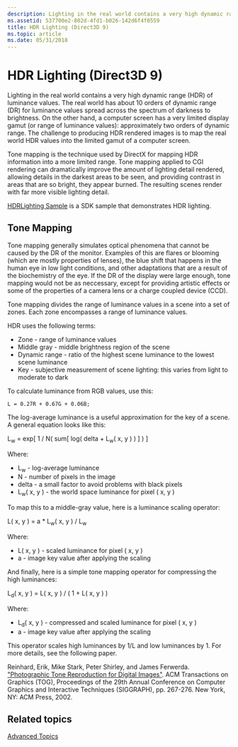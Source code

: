 ```yaml
---
description: Lighting in the real world contains a very high dynamic range (HDR) of luminance values.
ms.assetid: 537700e2-802d-4fd1-b026-142d6f4f0559
title: HDR Lighting (Direct3D 9)
ms.topic: article
ms.date: 05/31/2018
---
```


# HDR Lighting (Direct3D 9)

Lighting in the real world contains a very high dynamic range (HDR) of luminance values. The real world has about 10 orders of dynamic range (DR) for luminance values spread across the spectrum of darkness to brightness. On the other hand, a computer screen has a very limited display gamut (or range of luminance values): approximately two orders of dynamic range. The challenge to producing HDR rendered images is to map the real world HDR values into the limited gamut of a computer screen.

Tone mapping is the technique used by DirectX for mapping HDR information into a more limited range. Tone mapping applied to CGI rendering can dramatically improve the amount of lighting detail rendered, allowing details in the darkest areas to be seen, and providing contrast in areas that are so bright, they appear burned. The resulting scenes render with far more visible lighting detail.

[HDRLighting Sample](https://msdn.microsoft.com/library/Ee417769(v=VS.85).aspx) is a SDK sample that demonstrates HDR lighting.

## Tone Mapping

Tone mapping generally simulates optical phenomena that cannot be caused by the DR of the monitor. Examples of this are flares or blooming (which are mostly properties of lenses), the blue shift that happens in the human eye in low light conditions, and other adaptations that are a result of the biochemistry of the eye. If the DR of the display were large enough, tone mapping would not be as neccessary, except for providing artistic effects or some of the properties of a camera lens or a charge coupled device (CCD).

Tone mapping divides the range of luminance values in a scene into a set of zones. Each zone encompasses a range of luminance values.

HDR uses the following terms:

-   Zone - range of luminance values
-   Middle gray - middle brightness region of the scene
-   Dynamic range - ratio of the highest scene luminance to the lowest scene luminance
-   Key - subjective measurement of scene lighting: this varies from light to moderate to dark

To calculate luminance from RGB values, use this:


```
L = 0.27R + 0.67G + 0.06B;
```



The log-average luminance is a useful approximation for the key of a scene. A general equation looks like this:

L<sub>w</sub> = exp\[ 1 / N( sum\[ log( delta + L<sub>w</sub>( x, y ) ) \] ) \]

Where:

-   L<sub>w</sub> - log-average luminance
-   N - number of pixels in the image
-   delta - a small factor to avoid problems with black pixels
-   L<sub>w</sub>( x, y ) - the world space luminance for pixel ( x, y )

To map this to a middle-gray value, here is a luminance scaling operator:

L( x, y ) = a \* L<sub>w</sub>( x, y ) / L<sub>w</sub>

Where:

-   L( x, y ) - scaled luminance for pixel ( x, y )
-   a - image key value after applying the scaling

And finally, here is a simple tone mapping operator for compressing the high luminances:

L<sub>d</sub>( x, y ) = L( x, y ) / ( 1 + L( x, y ) )

Where:

-   L<sub>d</sub>( x, y ) - compressed and scaled luminance for pixel ( x, y )
-   a - image key value after applying the scaling

This operator scales high luminances by 1/L and low luminances by 1. For more details, see the following paper.

Reinhard, Erik, Mike Stark, Peter Shirley, and James Ferwerda. ["Photographic Tone Reproduction for Digital Images"](https://www.cs.utah.edu/~reinhard/cdrom/tonemap.pdf). ACM Transactions on Graphics (TOG), Proceedings of the 29th Annual Conference on Computer Graphics and Interactive Techniques (SIGGRAPH), pp. 267-276. New York, NY: ACM Press, 2002.

## Related topics

<dl> <dt>

[Advanced Topics](advanced-topics.md)
</dt> </dl>

 

 



